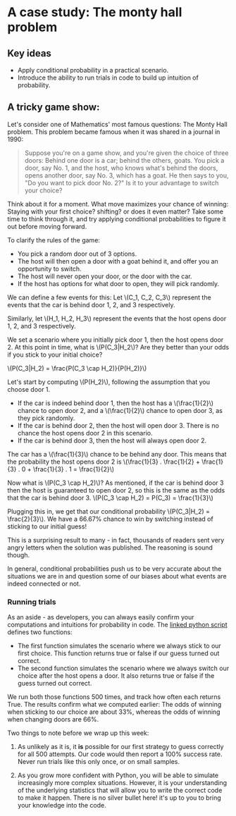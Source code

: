 # A case study: The monty hall problem

## Key ideas
- Apply conditional probability in a practical scenario.
- Introduce the ability to run trials in code to build up intuition of probability.

## A tricky game show:

Let's consider one of Mathematics' most famous questions: The Monty Hall problem. This problem became famous when it was shared in a journal in 1990:

> Suppose you're on a game show, and you're given the choice of three doors: Behind one door is a car; behind the others, goats. You pick a door, say No. 1, and the host, who knows what's behind the doors, opens another door, say No. 3, which has a goat. He then says to you, "Do you want to pick door No. 2?" Is it to your advantage to switch your choice?

Think about it for a moment. What move maximizes your chance of winning: Staying with your first choice? shifting? or does it even matter? Take some time to think through it, and try applying conditional probabilities to figure it out before moving forward. 

To clarify the rules of the game:
- You pick a random door out of 3 options.
- The host will then open a door with a goat behind it, and offer you an opportunity to switch. 
- The host will never open your door, or the door with the car. 
- If the host has options for what door to open, they will pick randomly.

We can define a few events for this: Let \\(C_1, C_2, C_3\\) represent the events that the car is behind door 1, 2, and 3 respectively. 

Similarly, let \\(H_1, H_2, H_3\\) represent the events that the host opens door 1, 2, and 3 respectively. 

We set a scenario where you initially pick door 1, then the host opens door 2. At this point in time, what is \\(P(C_3|H_2\\)? Are they better than your odds if you stick to your initial choice?

\\(P(C_3|H_2) = \frac{P(C_3 \cap H_2)}{P(H_2)}\\)

Let's start by computing \\(P(H_2)\\), following the assumption that you choose door 1.

- If the car is indeed behind door 1, then the host has a \\(\frac{1}{2}\\) chance to open door 2, and a \\(\frac{1}{2}\\) chance to open door 3, as they pick randomly.
- If the car is behind door 2, then the host will open door 3. There is no chance the host opens door 2 in this scenario.
- If the car is behind door 3, then the host will always open door 2.


The car has a \\(\frac{1}{3}\\) chance to be behind any door. This means that the probability the host opens door 2 is \\(\frac{1}{3} . \frac{1}{2}  + \frac{1}{3} . 0 + \frac{1}{3} . 1 = \frac{1}{2}\\)

Now what is \\(P(C_3 \cap H_2)\\)? As mentioned, if the car is behind door 3 then the host is guaranteed to open door 2, so this is the same as the odds that the car is behind door 3. \\(P(C_3 \cap H_2) = P(C_3) = \frac{1}{3}\\)

Plugging this in, we get that our conditional probability \\(P(C_3|H_2) = \frac{2}{3}\\). We have a 66.67% chance to win by switching instead of sticking to our initial guess!

This is a surprising result to many - in fact, thousands of readers sent very angry letters when the solution was published. The reasoning is sound though.

In general, conditional probabilities push us to be very accurate about the situations we are in and question some of our biases about what events are indeed connected or not.

### Running trials

As an aside - as developers, you can always easily confirm your computations and intuitions for probability in code. The [linked python script](https://replit.com/@MehdiOulmakki/Monty-Hall-Demo#main.py) defines two functions:

- The first function simulates the scenario where we always stick to our first choice. This function returns true or false if our guess turned out correct.
- The second function simulates the scenario where we always switch our choice after the host opens a door. It also returns true or false if the guess turned out correct. 

We run both those functions 500 times, and track how often each returns True. The results confirm what we computed earlier: The odds of winning when sticking to our choice are about 33%, whereas the odds of winning when changing doors are 66%. 

Two things to note before we wrap up this week:

1. As unlikely as it is, it **is** possible for our first strategy to guess correctly for all 500 attempts. Our code would then report a 100% success rate. Never run trials like this only once, or on small samples.

2. As you grow more confident with Python, you will be able to simulate increasingly more complex situations. However, it is your understanding of the underlying statistics that will allow you to write the correct code to make it happen. There is no silver bullet here! it's up to you to bring your knowledge into the code.

